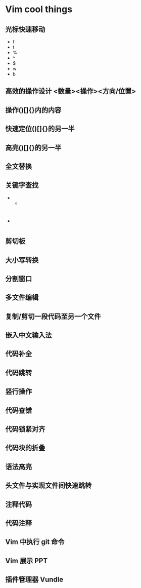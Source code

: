 # Vim cool things

## 光标快速移动

* f
* t
* %
* ^
* \$
* w
* b

## 高效的操作设计 <数量><操作><方向/位置>

## 操作()[]{}内的内容

## 快速定位()[]{}的另一半

## 高亮()[]{}的另一半

## 全文替换

## 关键字查找

* *
* #

## 剪切板

## 大小写转换

## 分割窗口

## 多文件编辑

## 复制/剪切一段代码至另一个文件

## 嵌入中文输入法

## 代码补全

## 代码跳转

## 竖行操作

## 代码查错

## 代码锁紧对齐

## 代码块的折叠

## 语法高亮

## 头文件与实现文件间快速跳转

## 注释代码

## 代码注释

## Vim 中执行 git 命令

## Vim 展示 PPT

## 插件管理器 Vundle
